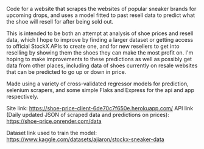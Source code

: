 Code for a website that scrapes the websites of popular sneaker brands for upcoming drops, and uses a model fitted to past resell data to predict what the shoe will resell for after being sold out.

This is intended to be both an attempt at analysis of shoe prices and resell data, which I hope to improve by finding a larger dataset or getting access to official StockX APIs to create one, and for new resellers to get into reselling by showing them the shoes they can make the most profit on. I'm hoping to make improvements to these predictions as well as possibly get data from other places, including data of shoes currently on resale websites that can be predicted to go up or down in price. 

Made using a variety of cross-validated regressor models for prediction, selenium scrapers, and some simple Flaks and Express for the api and app respectively.

Site link: https://shoe-price-client-6de70c7f650e.herokuapp.com/
API link (Daily updated JSON of scraped data and predictions on prices): https://shoe-price.onrender.com/data

Dataset link used to train the model: https://www.kaggle.com/datasets/ajiaron/stockx-sneaker-data
